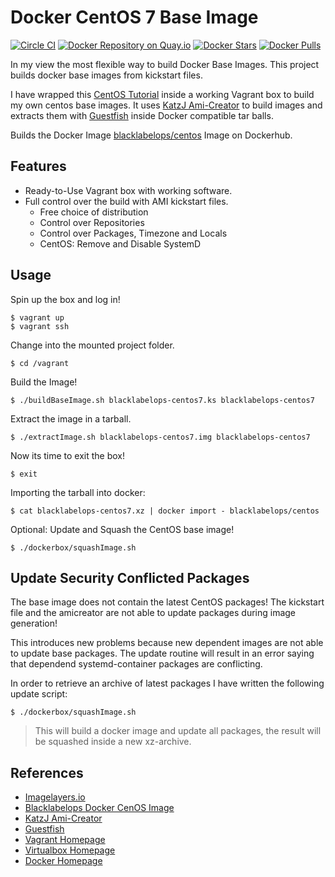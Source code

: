 
# Docker CentOS 7 Base Image

[![Circle CI](https://circleci.com/gh/blacklabelops/centos/tree/master.svg?style=shield)](https://circleci.com/gh/blacklabelops/centos/tree/master) [![Docker Repository on Quay.io](https://quay.io/repository/blacklabelops/centos/status "Docker Repository on Quay")](https://quay.io/repository/blacklabelops/centos) [![Docker Stars](https://img.shields.io/docker/stars/blacklabelops/centos.svg)](https://hub.docker.com/r/blacklabelops/centos/) [![Docker Pulls](https://img.shields.io/docker/pulls/blacklabelops/centos.svg)](https://hub.docker.com/r/blacklabelops/centos/)

In my view the most flexible way to build Docker Base Images. This project builds docker base images from kickstart files.

I have wrapped this [CentOS Tutorial](https://github.com/CentOS/sig-cloud-instance-build/tree/master/docker) inside a working Vagrant box to build my own centos base images. It uses [KatzJ Ami-Creator](https://github.com/katzj/ami-creator) to build images and extracts them with [Guestfish](http://libguestfs.org/guestfish.1.html) inside Docker compatible tar balls.

Builds the Docker Image [blacklabelops/centos](https://atlas.hashicorp.com/blacklabelops/boxes/dockerdev) Image on Dockerhub.

## Features

* Ready-to-Use Vagrant box with working software.
* Full control over the build with AMI kickstart files.
   * Free choice of distribution
	* Control over Repositories
	* Control over Packages, Timezone and Locals
	* CentOS: Remove and Disable SystemD

## Usage

Spin up the box and log in!

~~~~
$ vagrant up
$ vagrant ssh
~~~~    

Change into the mounted project folder.

~~~~
$ cd /vagrant
~~~~

Build the Image!

~~~~
$ ./buildBaseImage.sh blacklabelops-centos7.ks blacklabelops-centos7
~~~~   

Extract the image in a tarball.

~~~~
$ ./extractImage.sh blacklabelops-centos7.img blacklabelops-centos7
~~~~

Now its time to exit the box!

~~~~
$ exit
~~~~

Importing the tarball into docker:

~~~~
$ cat blacklabelops-centos7.xz | docker import - blacklabelops/centos
~~~~

Optional: Update and Squash the CentOS base image!

~~~~
$ ./dockerbox/squashImage.sh
~~~~

## Update Security Conflicted Packages

The base image does not contain the latest CentOS packages! The kickstart file and the amicreator are not able to update packages during image generation!

This introduces new problems because new dependent images are not able to update base packages. The update routine will result in an error saying that dependend systemd-container packages are conflicting.

In order to retrieve an archive of latest packages I have written the following update script:

~~~~
$ ./dockerbox/squashImage.sh
~~~~

> This will build a docker image and update all packages, the result will be squashed inside a new xz-archive.

## References

* [Imagelayers.io](https://imagelayers.io/?images=blacklabelops%2Fcentos:latest)
* [Blacklabelops Docker CenOS Image](https://registry.hub.docker.com/u/blacklabelops/centos/)
* [KatzJ Ami-Creator](https://github.com/katzj/ami-creator)
* [Guestfish](http://libguestfs.org/guestfish.1.html)
* [Vagrant Homepage](https://www.vagrantup.com/)
* [Virtualbox Homepage](https://www.virtualbox.org/)
* [Docker Homepage](https://www.docker.com/)

